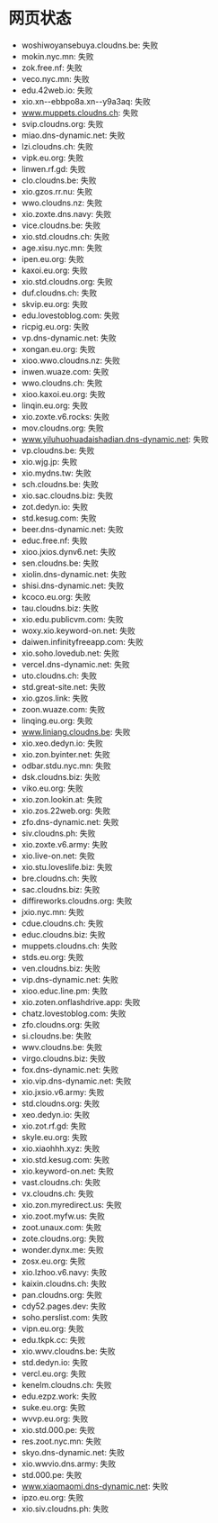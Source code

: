 # 网页状态
- woshiwoyansebuya.cloudns.be: 失败
- mokin.nyc.mn: 失败
- zok.free.nf: 失败
- veco.nyc.mn: 失败
- edu.42web.io: 失败
- xio.xn--ebbpo8a.xn--y9a3aq: 失败
- www.muppets.cloudns.ch: 失败
- svip.cloudns.org: 失败
- miao.dns-dynamic.net: 失败
- lzi.cloudns.ch: 失败
- vipk.eu.org: 失败
- linwen.rf.gd: 失败
- clo.cloudns.be: 失败
- xio.gzos.rr.nu: 失败
- wwo.cloudns.nz: 失败
- xio.zoxte.dns.navy: 失败
- vice.cloudns.be: 失败
- xio.std.cloudns.ch: 失败
- age.xisu.nyc.mn: 失败
- ipen.eu.org: 失败
- kaxoi.eu.org: 失败
- xio.std.cloudns.org: 失败
- duf.cloudns.ch: 失败
- skvip.eu.org: 失败
- edu.lovestoblog.com: 失败
- ricpig.eu.org: 失败
- vp.dns-dynamic.net: 失败
- xongan.eu.org: 失败
- xioo.wwo.cloudns.nz: 失败
- inwen.wuaze.com: 失败
- wwo.cloudns.ch: 失败
- xioo.kaxoi.eu.org: 失败
- linqin.eu.org: 失败
- xio.zoxte.v6.rocks: 失败
- mov.cloudns.org: 失败
- www.yiluhuohuadaishadian.dns-dynamic.net: 失败
- vp.cloudns.be: 失败
- xio.wjg.jp: 失败
- xio.mydns.tw: 失败
- sch.cloudns.be: 失败
- xio.sac.cloudns.biz: 失败
- zot.dedyn.io: 失败
- std.kesug.com: 失败
- beer.dns-dynamic.net: 失败
- educ.free.nf: 失败
- xioo.jxios.dynv6.net: 失败
- sen.cloudns.be: 失败
- xiolin.dns-dynamic.net: 失败
- shisi.dns-dynamic.net: 失败
- kcoco.eu.org: 失败
- tau.cloudns.biz: 失败
- xio.edu.publicvm.com: 失败
- woxy.xio.keyword-on.net: 失败
- daiwen.infinityfreeapp.com: 失败
- xio.soho.lovedub.net: 失败
- vercel.dns-dynamic.net: 失败
- uto.cloudns.ch: 失败
- std.great-site.net: 失败
- xio.gzos.link: 失败
- zoon.wuaze.com: 失败
- linqing.eu.org: 失败
- www.liniang.cloudns.be: 失败
- xio.xeo.dedyn.io: 失败
- xio.zon.byinter.net: 失败
- odbar.stdu.nyc.mn: 失败
- dsk.cloudns.biz: 失败
- viko.eu.org: 失败
- xio.zon.lookin.at: 失败
- xio.zos.22web.org: 失败
- zfo.dns-dynamic.net: 失败
- siv.cloudns.ph: 失败
- xio.zoxte.v6.army: 失败
- xio.live-on.net: 失败
- xio.stu.loveslife.biz: 失败
- bre.cloudns.ch: 失败
- sac.cloudns.biz: 失败
- diffireworks.cloudns.org: 失败
- jxio.nyc.mn: 失败
- cdue.cloudns.ch: 失败
- educ.cloudns.biz: 失败
- muppets.cloudns.ch: 失败
- stds.eu.org: 失败
- ven.cloudns.biz: 失败
- vip.dns-dynamic.net: 失败
- xioo.educ.line.pm: 失败
- xio.zoten.onflashdrive.app: 失败
- chatz.lovestoblog.com: 失败
- zfo.cloudns.org: 失败
- si.cloudns.be: 失败
- wwv.cloudns.be: 失败
- virgo.cloudns.biz: 失败
- fox.dns-dynamic.net: 失败
- xio.vip.dns-dynamic.net: 失败
- xio.jxsio.v6.army: 失败
- std.cloudns.org: 失败
- xeo.dedyn.io: 失败
- xio.zot.rf.gd: 失败
- skyle.eu.org: 失败
- xio.xiaohhh.xyz: 失败
- xio.std.kesug.com: 失败
- xio.keyword-on.net: 失败
- vast.cloudns.ch: 失败
- vx.cloudns.ch: 失败
- xio.zon.myredirect.us: 失败
- xio.zoot.myfw.us: 失败
- zoot.unaux.com: 失败
- zote.cloudns.org: 失败
- wonder.dynx.me: 失败
- zosx.eu.org: 失败
- xio.lzhoo.v6.navy: 失败
- kaixin.cloudns.ch: 失败
- pan.cloudns.org: 失败
- cdy52.pages.dev: 失败
- soho.perslist.com: 失败
- vipn.eu.org: 失败
- edu.tkpk.cc: 失败
- xio.wwv.cloudns.be: 失败
- std.dedyn.io: 失败
- vercl.eu.org: 失败
- kenelm.cloudns.ch: 失败
- edu.ezpz.work: 失败
- suke.eu.org: 失败
- wvvp.eu.org: 失败
- xio.std.000.pe: 失败
- res.zoot.nyc.mn: 失败
- skyo.dns-dynamic.net: 失败
- xio.wwvio.dns.army: 失败
- std.000.pe: 失败
- www.xiaomaomi.dns-dynamic.net: 失败
- ipzo.eu.org: 失败
- xio.siv.cloudns.ph: 失败
